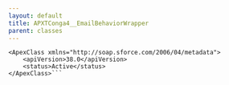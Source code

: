 ```yaml
---
layout: default
title: APXTConga4__EmailBehaviorWrapper
parent: classes
---
```


```<?xml version="1.0" encoding="UTF-8"?>
<ApexClass xmlns="http://soap.sforce.com/2006/04/metadata">
    <apiVersion>38.0</apiVersion>
    <status>Active</status>
</ApexClass>```
